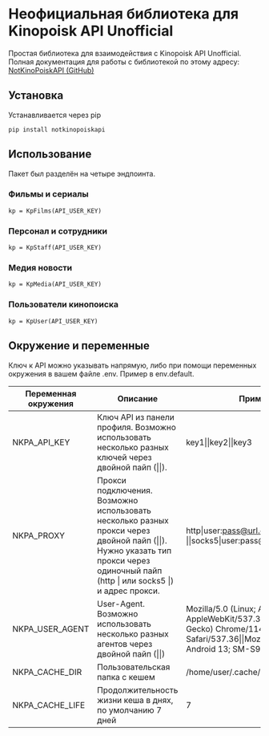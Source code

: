 # Неофициальная библиотека для Kinopoisk API Unofficial

Простая библиотека для взаимодействия с Kinopoisk API Unofficial. Полная документация для работы с библиотекой по этому
адресу: [NotKinoPoiskAPI (GitHub)](https://devcraftclub.github.io/NotKinoPoiskAPI/NotKinoPoiskAPI/)

## Установка

Устанавливается через pip

```python3
pip install notkinopoiskapi
```

## Использование

Пакет был разделён на четыре эндпоинта.

### Фильмы и сериалы
```python3
kp = KpFilms(API_USER_KEY)
```

### Персонал и сотрудники
```python3
kp = KpStaff(API_USER_KEY)
```

### Медия новости
```python3
kp = KpMedia(API_USER_KEY)
```

### Пользователи кинопоиска
```python3
kp = KpUser(API_USER_KEY)
```

## Окружение и переменные
Ключ к API можно указывать напрямую, либо при помощи переменных окружения в вашем файле .env. Пример в env.default.

| Переменная окружения | Описание                                                                                                                                                                           | Пример                                                                  |
|----------------------|------------------------------------------------------------------------------------------------------------------------------------------------------------------------------------|-------------------------------------------------------------------------|
|NKPA_API_KEY| Ключ API из панели профиля. Возможно использовать несколько разных ключей через двойной пайп (\|\|).                                                                               | key1\|\|key2\|\|key3                                                    |
|NKPA_PROXY| Прокси подключения. Возможно использовать несколько разных прокси через двойной пайп (\|\|). Нужно указать тип прокси через одиночный пайп (http \| или socks5 \|) и адрес прокси. | http\|user:pass@url.com:port \|\|socks5\|user:pass@ip:port\|\|https\|ip |
|NKPA_USER_AGENT|User-Agent. Возможно использовать несколько разных агентов через двойной пайп (\|\|)|Mozilla/5.0 (Linux; Android 10; K) AppleWebKit/537.36 (KHTML, like Gecko) Chrome/114.0.0.0 Mobile Safari/537.36\|\|Mozilla/5.0 (Linux; Android 13; SM-S901U) |
|NKPA_CACHE_DIR|Пользовательская папка с кешем|/home/user/.cache/notkinopoiskapi|
|NKPA_CACHE_LIFE|Продолжительность жизни кеша в днях, по умолчанию 7 дней|7|
